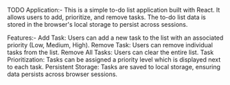 TODO Application:-
This is a simple to-do list application built with React. It allows users to add, prioritize, and remove tasks. The to-do list data is stored in the browser's local storage to persist across sessions.

Features:-
Add Task: Users can add a new task to the list with an associated priority (Low, Medium, High).
Remove Task: Users can remove individual tasks from the list.
Remove All Tasks: Users can clear the entire list.
Task Prioritization: Tasks can be assigned a priority level which is displayed next to each task.
Persistent Storage: Tasks are saved to local storage, ensuring data persists across browser sessions.
